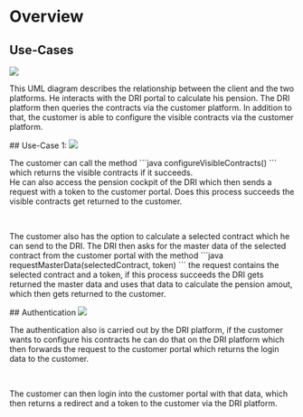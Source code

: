 # Overview
## Use-Cases
<img
src="FRIDA_PensionInformation_OA3_german/resources/User_en.png">     
<p>This UML diagram describes the relationship between the client and the two platforms. He interacts with the DRI portal to calculate his pension.
The DRI platform then queries the contracts via the customer platform. In addition to that, the customer is able to
 configure the visible contracts via the customer platform.
</p>
## Use-Case 1:
<img
src="FRIDA_PensionInformation_OA3_german/resources/Case1_en.png">  
<p>The customer can call the method ```java configureVisibleContracts() ``` which returns the visible contracts if it succeeds. <br>
He can also access the pension cockpit of the DRI which then sends a request with a token to the customer portal. Does this process succeeds the visible contracts get
returned to the customer. </p> <br>

<p>The customer also has the option to calculate a selected contract which he can send to the DRI. The DRI then asks for the master data of the 
selected contract from the customer portal with the method ```java requestMasterData(selectedContract, token) ``` the request contains the selected
contract and a token, if this process succeeds the DRI gets returned the master data and uses that data to calculate the pension amout, which then
gets returned to the customer.<p>
## Authentication
<img src="FRIDA_PensionInformation_OA3_german/resources/Auth_en.png"> 
<p> The authentication also is carried out by the DRI platform, if the customer wants to configure his contracts he can do that on the DRI platform which then
forwards the request to the customer portal which returns the login data to the customer.</p> <br>
<p> The customer can then login into the customer portal with that data, which then returns a redirect and a token to the customer via the DRI platform.</p>




